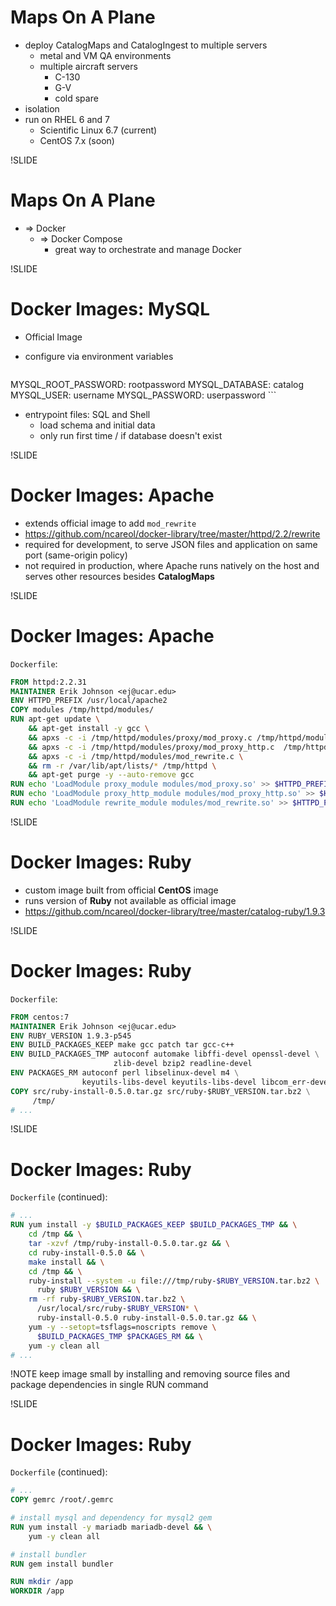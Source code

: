 
# Maps On A Plane

  - deploy CatalogMaps and CatalogIngest to multiple servers
    - metal and VM QA environments
    - multiple aircraft servers
      - C-130
      - G-V
      - cold spare
  - isolation
  - run on RHEL 6 and 7
    - Scientific Linux 6.7 (current)
    - CentOS 7.x (soon)


!SLIDE
# Maps On A Plane
   - => Docker
     - => Docker Compose
       - great way to orchestrate and manage Docker


!SLIDE
# Docker Images: MySQL

- Official Image
- configure via environment variables

    ```yml
MYSQL_ROOT_PASSWORD: rootpassword
MYSQL_DATABASE:      catalog
MYSQL_USER:          username
MYSQL_PASSWORD:      userpassword
    ```

- entrypoint files: SQL and Shell
  - load schema and initial data
  - only run first time / if database doesn't exist


!SLIDE
# Docker Images: Apache

- extends official image to add `mod_rewrite`
- <https://github.com/ncareol/docker-library/tree/master/httpd/2.2/rewrite>
- required for development, to serve JSON files and application on same port (same-origin policy)
- not required in production, where Apache runs natively on the host and serves other resources besides **CatalogMaps**

!SLIDE
# Docker Images: Apache

`Dockerfile`:

```Dockerfile
FROM httpd:2.2.31
MAINTAINER Erik Johnson <ej@ucar.edu>
ENV HTTPD_PREFIX /usr/local/apache2
COPY modules /tmp/httpd/modules/
RUN apt-get update \
    && apt-get install -y gcc \
    && apxs -c -i /tmp/httpd/modules/proxy/mod_proxy.c /tmp/httpd/modules/proxy/proxy_util.c \
    && apxs -c -i /tmp/httpd/modules/proxy/mod_proxy_http.c  /tmp/httpd/modules/proxy/proxy_util.c \
    && apxs -c -i /tmp/httpd/modules/mod_rewrite.c \
    && rm -r /var/lib/apt/lists/* /tmp/httpd \
    && apt-get purge -y --auto-remove gcc
RUN echo 'LoadModule proxy_module modules/mod_proxy.so' >> $HTTPD_PREFIX/conf/httpd.conf
RUN echo 'LoadModule proxy_http_module modules/mod_proxy_http.so' >> $HTTPD_PREFIX/conf/httpd.conf
RUN echo 'LoadModule rewrite_module modules/mod_rewrite.so' >> $HTTPD_PREFIX/conf/httpd.conf
```

!SLIDE
# Docker Images: Ruby

- custom image built from official **CentOS** image
- runs version of **Ruby** not available as official image
- <https://github.com/ncareol/docker-library/tree/master/catalog-ruby/1.9.3>

!SLIDE
# Docker Images: Ruby

`Dockerfile`:

```Dockerfile
FROM centos:7
MAINTAINER Erik Johnson <ej@ucar.edu>
ENV RUBY_VERSION 1.9.3-p545
ENV BUILD_PACKAGES_KEEP make gcc patch tar gcc-c++
ENV BUILD_PACKAGES_TMP autoconf automake libffi-devel openssl-devel \
                       zlib-devel bzip2 readline-devel
ENV PACKAGES_RM autoconf perl libselinux-devel m4 \
                keyutils-libs-devel keyutils-libs-devel libcom_err-devel libsepol-devel
COPY src/ruby-install-0.5.0.tar.gz src/ruby-$RUBY_VERSION.tar.bz2 \
     /tmp/
# ...
```

!SLIDE
# Docker Images: Ruby

`Dockerfile` (continued):

```Dockerfile
# ...
RUN yum install -y $BUILD_PACKAGES_KEEP $BUILD_PACKAGES_TMP && \
    cd /tmp && \
    tar -xzvf /tmp/ruby-install-0.5.0.tar.gz && \
    cd ruby-install-0.5.0 && \
    make install && \
    cd /tmp && \
    ruby-install --system -u file:///tmp/ruby-$RUBY_VERSION.tar.bz2 \
      ruby $RUBY_VERSION && \
    rm -rf ruby-$RUBY_VERSION.tar.bz2 \
      /usr/local/src/ruby-$RUBY_VERSION* \
      ruby-install-0.5.0 ruby-install-0.5.0.tar.gz && \
    yum -y --setopt=tsflags=noscripts remove \
      $BUILD_PACKAGES_TMP $PACKAGES_RM && \
    yum -y clean all
# ...
```

!NOTE
keep image small by installing and removing source files and package dependencies in single RUN command

!SLIDE
# Docker Images: Ruby

`Dockerfile` (continued):

```Dockerfile
# ...
COPY gemrc /root/.gemrc

# install mysql and dependency for mysql2 gem
RUN yum install -y mariadb mariadb-devel && \
    yum -y clean all

# install bundler
RUN gem install bundler

RUN mkdir /app
WORKDIR /app
```
